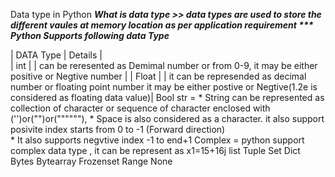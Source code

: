 Data type in Python 
***What is data type >> data types are used to store the different vaules at memory location  as per application requirement 
*** Python Supports following data Type***

| DATA Type | Details |  
 | int |    | can be reresented as  Demimal number or from 0-9, it may be either positive or Negtive number |
 | Float |   | it can be represended as decimal number or floating point number it may be either postive or Negtive(1.2e is considered as floating data value)|
 Bool
 str = * String  can be represented as collection of character or sequence of character enclosed with ('')or("")or(""""""),
        * Space is also considered as a character. it also support posivite index starts from 0 to -1 (Forward direction)  
        * It also supports negvtive index -1 to end+1
 Complex = python support complex data type , it can be represent as x1=15+16j
 list
 Tuple
 Set
 Dict
 Bytes
 Bytearray
 Frozenset
 Range
 None 



